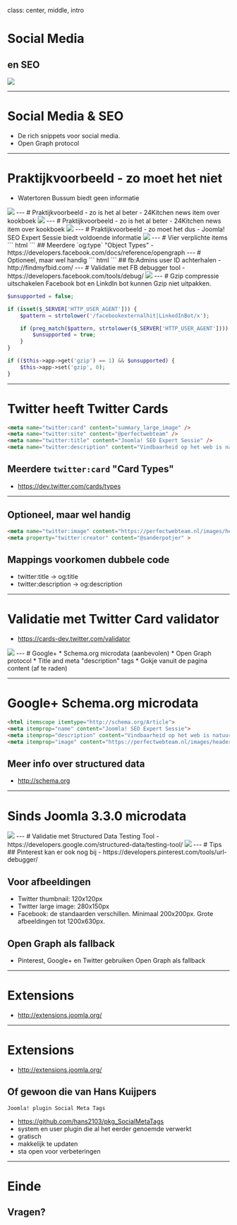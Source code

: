 class: center, middle, intro
# Social Media
## en SEO
<img src="/images/logos-seo.png">

---
# Social Media & SEO
- De rich snippets voor social media.
- Open Graph protocol
---
# Praktijkvoorbeeld - zo moet het niet
- Watertoren Bussum biedt geen informatie

<img src="joomla_seo/images/08-watertoren_bussum.png"/>
---
# Praktijkvoorbeeld - zo is het al beter
- 24Kitchen news item over kookboek

<img src="joomla_seo/images/08-24kitchen-1.png"/>
---
# Praktijkvoorbeeld - zo is het al beter
- 24Kitchen news item over kookboek

<img src="joomla_seo/images/08-24kitchen-2.png"/>
---
# Praktijkvoorbeeld - zo moet het dus
- Joomla! SEO Expert Sessie biedt voldoende informatie

<img src="joomla_seo/images/08-Yireo_PWT-expertsessie.png"/>
---
# Vier verplichte items
``` html
<meta property="og:title" content="Joomla! SEO Expert Sessie">
<meta property="og:type"  content="article">
<meta property="og:image" content="https://perfectwebteam.nl/images/headers/joomla-expert-sessie.jpg">
<meta property="og:url"   content="https://perfectwebteam.nl/expert-sessie/joomla-seo">
```
##  Meerdere `og:type` "Object Types" 
- https://developers.facebook.com/docs/reference/opengraph
---
# Optioneel, maar wel handig
``` html
<meta property="og:description" content="Vindbaarheid op het web is natuurlijk superbelangrijk voor vrijwel elke website, anders heb je een mooie website die niemand kan vinden. In deze Expert Sessie nemen we een diepe duik in het onderwerp Zoekmachine Optimalisatie (SEO) voor Joomla.">
<meta property="og:locale" content="nl_NL_">
<meta property="og:locale:alternate" content="fr_FR" />
<meta property="og:site_name" content="Perfect Web Team">
<meta property="fb:admins" content="USER_ID,USER_ID2,USER_ID3">
```
## fb:Admins user ID achterhalen
- http://findmyfbid.com/
---
# Validatie met FB debugger tool
- https://developers.facebook.com/tools/debug/

<img src="joomla_seo/images/08-fbdebugger.png"/>
---
# Gzip compressie uitschakelen
Facebook bot en LinkdIn bot kunnen Gzip niet uitpakken.

``` php
$unsupported = false;

if (isset($_SERVER['HTTP_USER_AGENT'])) {
	$pattern = strtolower('/facebookexternalhit|LinkedInBot/x');

	if (preg_match($pattern, strtolower($_SERVER['HTTP_USER_AGENT']))) {
		$unsupported = true;
	}
}

if (($this->app->get('gzip') == 1) && $unsupported) {
	$this->app->set('gzip', 0);
}
```
---
# Twitter heeft Twitter Cards
``` html
<meta name="twitter:card" content="summary_large_image" />
<meta name="twitter:site" content="@perfectwebteam" />
<meta name="twitter:title" content="Joomla! SEO Expert Sessie" />
<meta name="twitter:description" content="Vindbaarheid op het web is natuurlijk superbelangrijk voor vrijwel elke website, anders heb je een mooie website die niemand kan vinden. In deze Expert Sessie nemen we een diepe duik in het onderwerp Zoekmachine Optimalisatie (SEO) voor Joomla." />
```
## Meerdere `twitter:card` "Card Types"
- https://dev.twitter.com/cards/types
---
## Optioneel, maar wel handig
``` html
<meta name="twitter:image" content="https://perfectwebteam.nl/images/headers/joomla-expert-sessie.jpg" />
<meta property="twitter:creator" content="@sanderpotjer" >
```

## Mappings voorkomen dubbele code
- twitter:title -> og:title
- twitter:description -> og:description
---
# Validatie met Twitter Card validator
- https://cards-dev.twitter.com/validator

<img src="joomla_seo/images/08-twitter.png"/>
---
# Google+
* Schema.org microdata (aanbevolen)
* Open Graph protocol
* Title and meta "description" tags
* Gokje vanuit de pagina content (af te raden)

---
# Google+ Schema.org microdata
``` html
<html itemscope itemtype="http://schema.org/Article">
<meta itemprop="name" content="Joomla! SEO Expert Sessie">
<meta itemprop="description" content="Vindbaarheid op het web is natuurlijk superbelangrijk voor vrijwel elke website, anders heb je een mooie website die niemand kan vinden. In deze Expert Sessie nemen we een diepe duik in het onderwerp Zoekmachine Optimalisatie (SEO) voor Joomla.">
<meta itemprop="image" content="https://perfectwebteam.nl/images/headers/joomla-expert-sessie.jpg">
```
## Meer info over structured data
- http://schema.org
---
# Sinds Joomla 3.3.0 microdata

<img src="joomla_seo/images/08-microdata.png"/>
---
# Validatie met Structured Data Testing Tool
- https://developers.google.com/structured-data/testing-tool/

<img src="joomla_seo/images/08-googleplus.png"/>
---
# Tips 
## Pinterest kan er ook nog bij
- https://developers.pinterest.com/tools/url-debugger/

## Voor afbeeldingen
- Twitter thumbnail: 120x120px
- Twitter large image: 280x150px
- Facebook: de standaarden verschillen. Minimaal 200x200px. Grote afbeeldingen tot 1200x630px.

## Open Graph als fallback
- Pinterest, Google+ en Twitter gebruiken Open Graph als fallback

---
# Extensions

- http://extensions.joomla.org/

---
# Extensions

- http://extensions.joomla.org/

## Of gewoon die van Hans Kuijpers 
`Joomla! plugin Social Meta Tags`

- https://github.com/hans2103/pkg_SocialMetaTags
- system en user plugin die al het eerder genoemde verwerkt
- gratisch
- makkelijk te updaten
- sta open voor verbeteringen

---
# Einde
## Vragen?
